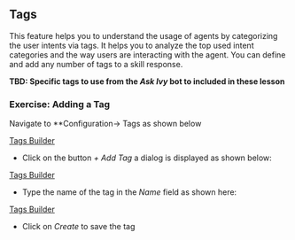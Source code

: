 ## Tags

This feature helps you to understand the usage of agents by categorizing the user intents via tags.
It helps you to analyze the top used intent categories and the way users are interacting with the agent.
You can define and add any number of tags to a skill response.

**TBD: Specific tags to use from the _Ask Ivy_ bot to included in these lesson**

### Exercise: Adding a Tag

Navigate to **Configuration-> Tags as shown below

[Tags Builder](contents/hr-agent/images/tags-builder.png)

- Click on the button _+ Add Tag_ a dialog is displayed as shown below:

[Tags Builder](contents/hr-agent/images/add-tag-dialog.png)

- Type the name of the tag in the _Name_ field as shown here:

[Tags Builder](contents/hr-agent/images/tags-name-dialog.png)

- Click on _Create_ to save the tag


